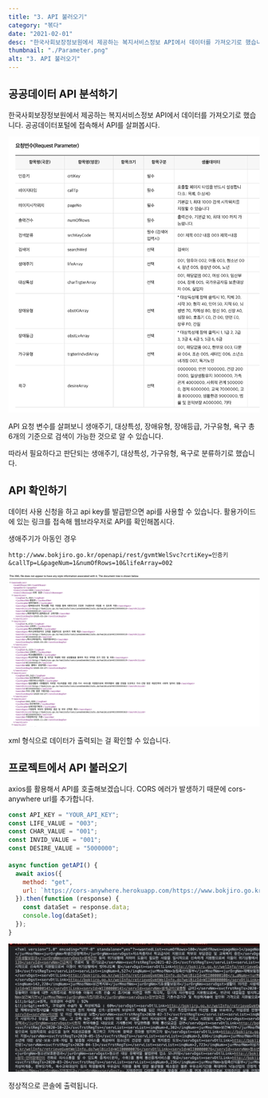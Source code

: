 ```yaml
---
title: "3. API 불러오기"
category: "볶다"
date: "2021-02-01"
desc: "한국사회보장정보원에서 제공하는 복지서비스정보 API에서 데이터를 가져오기로 했습니다. 공공데이터포털에 접속해서 API를 살펴봅시다."
thumbnail: "./Parameter.png"
alt: "3. API 불러오기"
---
```


## 공공데이터 API 분석하기

한국사회보장정보원에서 제공하는 복지서비스정보 API에서 데이터를 가져오기로 했습니다. 공공데이터포털에 접속해서 API를 살펴봅시다.

![파라미터](./Parameter.png)

API 요청 변수를 살펴보니
생애주기, 대상특성, 장애유형, 장애등급, 가구유형, 욕구 총 6개의 기준으로 검색이 가능한 것으로 알 수 있습니다.

따라서 필요하다고 판단되는 생애주기, 대상특성, 가구유형, 욕구로 분류하기로 했습니다.

## API 확인하기

데이터 사용 신청을 하고 api key를 발급받으면 api를 사용할 수 있습니다. 활용가이드에 있는 링크를 접속해 웹브라우저로 API를 확인해봅시다.

생애주기가 아동인 경우

```
http://www.bokjiro.go.kr/openapi/rest/gvmtWelSvc?crtiKey=인증키&callTp=L&pageNum=1&numOfRows=10&lifeArray=002
```

![파라미터](./result.png)

xml 형식으로 데이터가 출력되는 걸 확인할 수 있습니다.

## 프로젝트에서 API 불러오기

axios를 활용해서 API를 호출해보겠습니다.
CORS 에러가 발생하기 때문에 cors-anywhere url를 추가합니다.

```js
const API_KEY = "YOUR_API_KEY";
const LIFE_VALUE = "003";
const CHAR_VALUE = "001";
const INVID_VALUE = "001";
const DESIRE_VALUE = "5000000";

async function getAPI() {
  await axios({
    method: "get",
    url: `https://cors-anywhere.herokuapp.com/https://www.bokjiro.go.kr/openapi/rest/gvmtWelSvc?crtiKey=${API_KEY}&callTp=L&pageNum=1&numOfRows=100&lifeArray=${LIFE_VALUE}&charTrgterArray=${CHAR_VALUE}&trgterIndvdlArray=${INDVD_VALUE}&desireArray=${DESIRE_VALUE}`,
  }).then(function (response) {
    const dataSet = response.data;
    console.log(dataSet);
  });
}
```

![xml](./xml.png)

정상적으로 콘솔에 출력됩니다.
